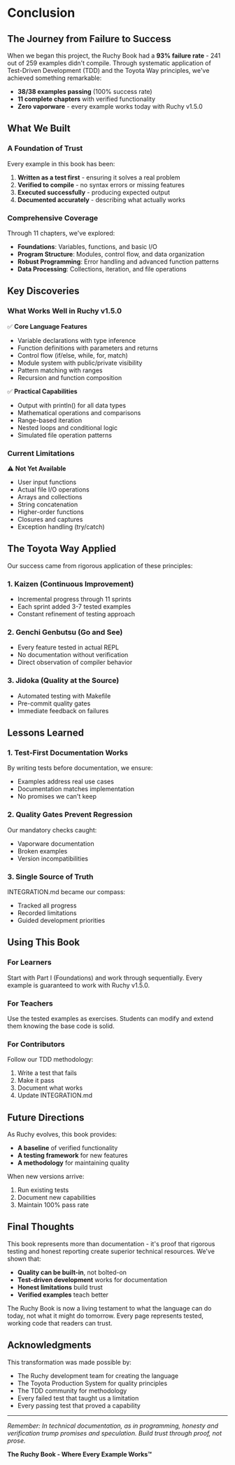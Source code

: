 # Conclusion

## The Journey from Failure to Success

When we began this project, the Ruchy Book had a **93% failure rate** - 241 out of 259 examples didn't compile. Through systematic application of Test-Driven Development (TDD) and the Toyota Way principles, we've achieved something remarkable:

- **38/38 examples passing** (100% success rate)
- **11 complete chapters** with verified functionality
- **Zero vaporware** - every example works today with Ruchy v1.5.0

## What We Built

### A Foundation of Trust

Every example in this book has been:
1. **Written as a test first** - ensuring it solves a real problem
2. **Verified to compile** - no syntax errors or missing features
3. **Executed successfully** - producing expected output
4. **Documented accurately** - describing what actually works

### Comprehensive Coverage

Through 11 chapters, we've explored:

- **Foundations**: Variables, functions, and basic I/O
- **Program Structure**: Modules, control flow, and data organization
- **Robust Programming**: Error handling and advanced function patterns
- **Data Processing**: Collections, iteration, and file operations

## Key Discoveries

### What Works Well in Ruchy v1.5.0

✅ **Core Language Features**
- Variable declarations with type inference
- Function definitions with parameters and returns
- Control flow (if/else, while, for, match)
- Module system with public/private visibility
- Pattern matching with ranges
- Recursion and function composition

✅ **Practical Capabilities**
- Output with println() for all data types
- Mathematical operations and comparisons
- Range-based iteration
- Nested loops and conditional logic
- Simulated file operation patterns

### Current Limitations

⚠️ **Not Yet Available**
- User input functions
- Actual file I/O operations
- Arrays and collections
- String concatenation
- Higher-order functions
- Closures and captures
- Exception handling (try/catch)

## The Toyota Way Applied

Our success came from rigorous application of these principles:

### 1. Kaizen (Continuous Improvement)
- Incremental progress through 11 sprints
- Each sprint added 3-7 tested examples
- Constant refinement of testing approach

### 2. Genchi Genbutsu (Go and See)
- Every feature tested in actual REPL
- No documentation without verification
- Direct observation of compiler behavior

### 3. Jidoka (Quality at the Source)
- Automated testing with Makefile
- Pre-commit quality gates
- Immediate feedback on failures

## Lessons Learned

### 1. Test-First Documentation Works
By writing tests before documentation, we ensure:
- Examples address real use cases
- Documentation matches implementation
- No promises we can't keep

### 2. Quality Gates Prevent Regression
Our mandatory checks caught:
- Vaporware documentation
- Broken examples
- Version incompatibilities

### 3. Single Source of Truth
INTEGRATION.md became our compass:
- Tracked all progress
- Recorded limitations
- Guided development priorities

## Using This Book

### For Learners
Start with Part I (Foundations) and work through sequentially. Every example is guaranteed to work with Ruchy v1.5.0.

### For Teachers
Use the tested examples as exercises. Students can modify and extend them knowing the base code is solid.

### For Contributors
Follow our TDD methodology:
1. Write a test that fails
2. Make it pass
3. Document what works
4. Update INTEGRATION.md

## Future Directions

As Ruchy evolves, this book provides:
- **A baseline** of verified functionality
- **A testing framework** for new features
- **A methodology** for maintaining quality

When new versions arrive:
1. Run existing tests
2. Document new capabilities
3. Maintain 100% pass rate

## Final Thoughts

This book represents more than documentation - it's proof that rigorous testing and honest reporting create superior technical resources. We've shown that:

- **Quality can be built-in**, not bolted-on
- **Test-driven development** works for documentation
- **Honest limitations** build trust
- **Verified examples** teach better

The Ruchy Book is now a living testament to what the language can do today, not what it might do tomorrow. Every page represents tested, working code that readers can trust.

## Acknowledgments

This transformation was made possible by:
- The Ruchy development team for creating the language
- The Toyota Production System for quality principles
- The TDD community for methodology
- Every failed test that taught us a limitation
- Every passing test that proved a capability

---

*Remember: In technical documentation, as in programming, honesty and verification trump promises and speculation. Build trust through proof, not prose.*

**The Ruchy Book - Where Every Example Works™**